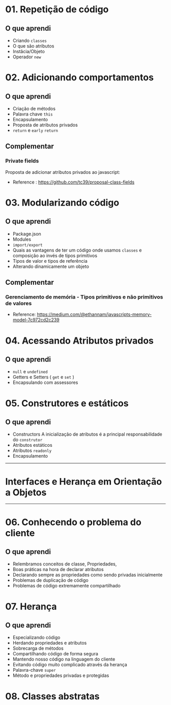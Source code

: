 # 01. Repetição de código

## O que aprendi

- Criando `classes`
- O que são atributos
- Instâcia/Objeto
- Operador `new`

# 02. Adicionando comportamentos

## O que aprendi

- Criação de métodos
- Palavra chave `this`
- Encapsulamento
- Proposta de atributos privados
- `return` e `early` `return`

## Complementar

### Private fields

Proposta de adicionar atributos privados ao javascript:

- Reference : https://github.com/tc39/proposal-class-fields

# 03. Modularizando código

## O que aprendi

- Package.json
- Modules
- `import/export`
- Quais as vantagens de ter um código onde usamos `classes` e composição ao invés de tipos primitivos
- Tipos de valor e tipos de referência
- Alterando dinamicamente um objeto

## Complementar

### Gerenciamento de memória - Tipos primitivos e não primitivos de valores

- Reference: https://medium.com/@ethannam/javascripts-memory-model-7c972cd2c239

# 04. Acessando Atributos privados

## O que aprendi

- `null` e `undefined`
- Getters e Setters ( `get` e `set` )
- Encapsulando com assessores

# 05. Construtores e estáticos

## O que aprendi
- Constructors
A inicialização de atributos é a principal responsabilidade do `construtor`
- Atributos estáticos
- Atributos `readonly`
- Encapsulamento

---
# Interfaces e Herança em Orientação a Objetos
___

# 06. Conhecendo o problema do cliente

## O que aprendi

- Relembramos conceitos de classe, Propriedades,
- Boas práticas na hora de declarar atributos
- Declarando sempre as propriedades como sendo privadas inicialmente
- Problemas de duplicação de código
- Problemas de código extremamente compartilhado

# 07. Herança

## O que aprendi

- Especializando código
- Herdando propriedades e atributos
- Sobrecarga de métodos
- Compartilhando código de forma segura
- Mantendo nosso código na linguagem do cliente
- Evitando código muito complicado através da herança
- Palavra-chave `super`
- Método e propriedades privadas e protegidas

# 08. Classes abstratas